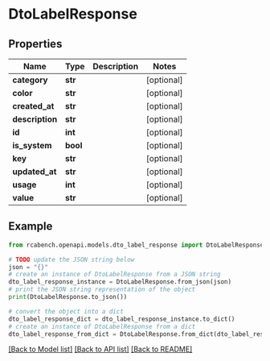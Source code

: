 # DtoLabelResponse


## Properties

Name | Type | Description | Notes
------------ | ------------- | ------------- | -------------
**category** | **str** |  | [optional] 
**color** | **str** |  | [optional] 
**created_at** | **str** |  | [optional] 
**description** | **str** |  | [optional] 
**id** | **int** |  | [optional] 
**is_system** | **bool** |  | [optional] 
**key** | **str** |  | [optional] 
**updated_at** | **str** |  | [optional] 
**usage** | **int** |  | [optional] 
**value** | **str** |  | [optional] 

## Example

```python
from rcabench.openapi.models.dto_label_response import DtoLabelResponse

# TODO update the JSON string below
json = "{}"
# create an instance of DtoLabelResponse from a JSON string
dto_label_response_instance = DtoLabelResponse.from_json(json)
# print the JSON string representation of the object
print(DtoLabelResponse.to_json())

# convert the object into a dict
dto_label_response_dict = dto_label_response_instance.to_dict()
# create an instance of DtoLabelResponse from a dict
dto_label_response_from_dict = DtoLabelResponse.from_dict(dto_label_response_dict)
```
[[Back to Model list]](../README.md#documentation-for-models) [[Back to API list]](../README.md#documentation-for-api-endpoints) [[Back to README]](../README.md)


